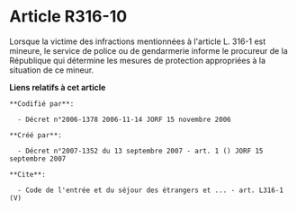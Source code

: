 # Article R316-10

Lorsque la victime des infractions mentionnées à l'article L. 316-1 est mineure, le service de police ou de gendarmerie
informe le procureur de la République qui détermine les mesures de protection appropriées à la situation de ce mineur.

**Liens relatifs à cet article**

	**Codifié par**:

	  - Décret n°2006-1378 2006-11-14 JORF 15 novembre 2006

	**Créé par**:

	  - Décret n°2007-1352 du 13 septembre 2007 - art. 1 () JORF 15 septembre 2007

	**Cite**:

	  - Code de l'entrée et du séjour des étrangers et ... - art. L316-1 (V)
